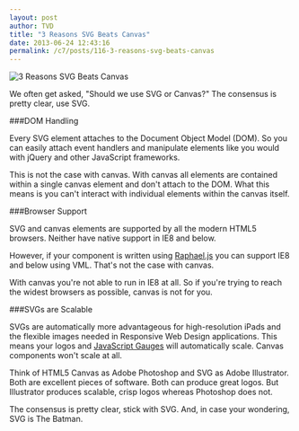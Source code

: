 ```yaml
---
layout: post
author: TVD
title: "3 Reasons SVG Beats Canvas"
date: 2013-06-24 12:43:16
permalink: /c7/posts/116-3-reasons-svg-beats-canvas
---
```


<img src="https://techoctave.com/c7/static/vader-vs-batman-things-just-got-real.png" alt="3 Reasons SVG Beats Canvas"/>

We often get asked, "Should we use SVG or Canvas?" The consensus is pretty clear, use SVG.

###DOM Handling

Every SVG element attaches to the Document Object Model (DOM). So you can easily attach event handlers and manipulate elements like you would with jQuery and other JavaScript frameworks.

This is not the case with canvas. With canvas all elements are contained within a single canvas element and don't attach to the DOM. What this means is you can't interact with individual elements within the canvas itself.

###Browser Support

SVG and canvas elements are supported by all the modern HTML5 browsers. Neither have native support in IE8 and below.

However, if your component is written using [Raphael.js][1] you can support IE8 and below using VML. That's not the case with canvas.

With canvas you're not able to run in IE8 at all. So if you're trying to reach the widest browsers as possible, canvas is not for you.

###SVGs are Scalable

SVGs are automatically more advantageous for high-resolution iPads and the flexible images needed in Responsive Web Design applications. This means your logos and [JavaScript Gauges][2] will automatically scale. Canvas components won't scale at all.

Think of HTML5 Canvas as Adobe Photoshop and SVG as Adobe Illustrator. Both are excellent pieces of software. Both can produce great logos. But Illustrator produces scalable, crisp logos whereas Photoshop does not. 

The consensus is pretty clear, stick with SVG. And, in case your wondering, SVG is The Batman.


  [1]: http://raphaeljs.com/
  [2]: http://techoctave.com/gauges/
